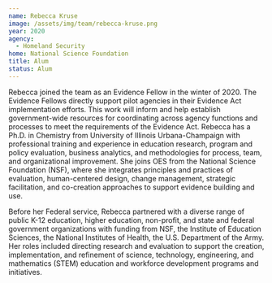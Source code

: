 ```yaml
---
name: Rebecca Kruse
image: /assets/img/team/rebecca-kruse.png
year: 2020
agency:
  - Homeland Security
home: National Science Foundation
title: Alum
status: Alum
---
```


Rebecca joined the team as an Evidence Fellow in the winter of 2020. The Evidence Fellows directly support pilot agencies in their Evidence Act implementation efforts. This work will inform and help establish government-wide resources for coordinating across agency functions and processes to meet the requirements of the Evidence Act. Rebecca has a Ph.D. in Chemistry from University of Illinois Urbana-Champaign with professional training and experience in education research, program and policy evaluation, business analytics, and methodologies for process, team, and organizational improvement.  She joins OES from the National Science Foundation (NSF), where she integrates principles and practices of evaluation, human-centered design, change management, strategic facilitation, and co-creation approaches to support evidence building and use. 

Before her Federal service, Rebecca partnered with a diverse range of public K-12 education, higher education, non-profit, and state and federal government organizations with funding from NSF, the Institute of Education Sciences, the National Institutes of Health, the U.S. Department of the Army. Her roles included directing research and evaluation to support the creation, implementation, and refinement of science, technology, engineering, and mathematics (STEM) education and workforce development programs and initiatives.  
